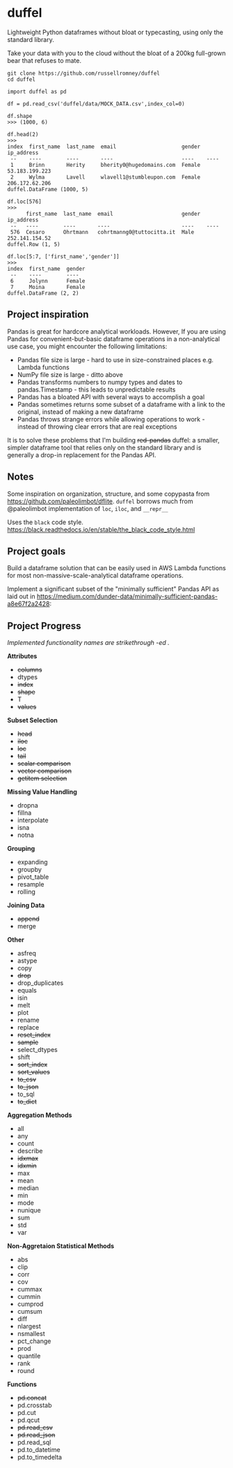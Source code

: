 # duffel
Lightweight Python dataframes without bloat or typecasting, using only the standard library.

Take your data with you to the cloud without the bloat of a 200kg full-grown bear that refuses to mate.

```
git clone https://github.com/russellromney/duffel
cd duffel
```

```
import duffel as pd

df = pd.read_csv('duffel/data/MOCK_DATA.csv',index_col=0)

df.shape
>>> (1000, 6)

df.head(2)
>>>
index  first_name  last_name  email                     gender  ip_address      
 --    ----        ----       ----                      ----    ----            
 1     Brinn       Herity     bherity0@hugedomains.com  Female  53.183.199.223  
 2     Wylma       Lavell     wlavell1@stumbleupon.com  Female  206.172.62.206  
duffel.DataFrame (1000, 5)

df.loc[576]
>>>
      first_name  last_name  email                      gender  ip_address      
 --   ----        ----       ----                       ----    ----            
 576  Cesaro      Ohrtmann   cohrtmanng0@tuttocitta.it  Male    252.141.154.52  
duffel.Row (1, 5)

df.loc[5:7, ['first_name','gender']]
>>>
index  first_name  gender  
 --    ----        ----    
 6     Jolynn      Female  
 7     Moina       Female  
duffel.DataFrame (2, 2)
```


## Project inspiration

Pandas is great for hardcore analytical workloads. However, If you are using Pandas for convenient-but-basic dataframe operations in a non-analytical use case, you might encounter the following limitations:
- Pandas file size is large - hard to use in size-constrained places e.g. Lambda functions
- NumPy file size is large - ditto above
- Pandas transforms numbers to numpy types and dates to pandas.Timestamp - this leads to unpredictable results
- Pandas has a bloated API with several ways to accomplish a goal
- Pandas sometimes returns some subset of a dataframe with a link to the original, instead of making a new dataframe
- Pandas throws strange errors while allowing operations to work - instead of throwing clear errors that are real exceptions

It is to solve these problems that I'm building ~~red-pandas~~ duffel: a smaller, simpler dataframe tool that relies only on the standard library and is generally a drop-in replacement for the Pandas API. 

## Notes

Some inspiration on organization, structure, and some copypasta from https://github.com/paleolimbot/dflite. `duffel` borrows much from @paleolimbot implementation of `loc`, `iloc`, and `__repr__`

Uses the `black` code style. https://black.readthedocs.io/en/stable/the_black_code_style.html

## Project goals

Build a dataframe solution that can be easily used in AWS Lambda functions for most non-massive-scale-analytical dataframe operations. 

Implement a significant subset of the "minimally sufficient" Pandas API as laid out in https://medium.com/dunder-data/minimally-sufficient-pandas-a8e67f2a2428:


## Project Progress 

*Implemented functionality names are strikethrough -ed .*

**Attributes**
- ~~columns~~
- dtypes
- ~~index~~
- ~~shape~~
- T
- ~~values~~

**Subset Selection**
- ~~head~~
- ~~iloc~~
- ~~loc~~
- ~~tail~~
- ~~scalar comparison~~
- ~~vector comparison~~
- ~~getitem selection~~

**Missing Value Handling**
- dropna
- fillna
- interpolate
- isna
- notna

**Grouping**
- expanding
- groupby
- pivot_table
- resample
- rolling

**Joining Data**
- ~~append~~
- merge

**Other**
- asfreq
- astype
- copy
- ~~drop~~
- drop_duplicates
- equals
- isin
- melt
- plot
- rename
- replace
- ~~reset_index~~
- ~~sample~~
- select_dtypes
- shift
- ~~sort_index~~
- ~~sort_values~~
- ~~to_csv~~
- ~~to_json~~
- to_sql
- ~~to_dict~~

**Aggregation Methods**
- all
- any
- count
- describe
- ~~idxmax~~
- ~~idxmin~~
- max
- mean
- median
- min
- mode
- nunique
- sum
- std
- var

**Non-Aggretaion Statistical Methods**
- abs
- clip
- corr
- cov
- cummax
- cummin
- cumprod
- cumsum
- diff
- nlargest
- nsmallest
- pct_change
- prod
- quantile
- rank
- round

**Functions**
- ~~pd.concat~~
- pd.crosstab
- pd.cut
- pd.qcut
- ~~pd.read_csv~~
- ~~pd.read_json~~
- pd.read_sql
- pd.to_datetime
- pd.to_timedelta
